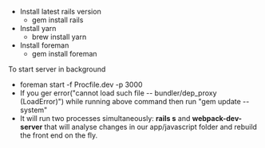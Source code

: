  - Install latest rails version 
    - gem install rails
 - Install yarn 
    - brew install yarn
 - Install foreman 
    - gem install foreman
 
 To start server in background
   - foreman start -f Procfile.dev -p 3000
   - If you ger error("cannot load such file -- bundler/dep_proxy (LoadError)") while running above command then run "gem update --system"
   - It will run two processes simultaneously: <b>rails s</b> and <b>webpack-dev-server</b> that will analyse changes in our app/javascript folder and rebuild the front end on the fly.


